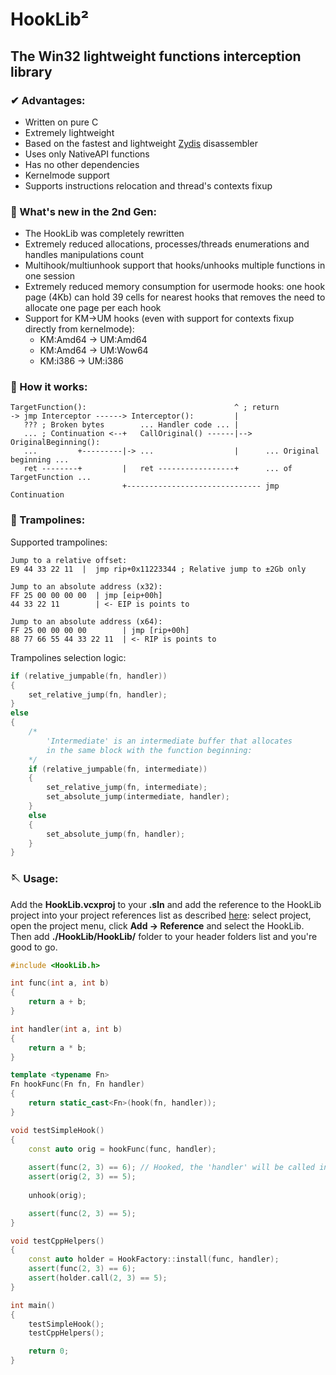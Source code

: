 # HookLib²
## The Win32 lightweight functions interception library
### ✔ Advantages:
* Written on pure C
* Extremely lightweight
* Based on the fastest and lightweight [Zydis](https://github.com/zyantific/zydis) disassembler
* Uses only NativeAPI functions
* Has no other dependencies
* Kernelmode support
* Supports instructions relocation and thread's contexts fixup

### 📰 What's new in the 2nd Gen:
* The HookLib was completely rewritten
* Extremely reduced allocations, processes/threads enumerations and handles manipulations count
* Multihook/multiunhook support that hooks/unhooks multiple functions in one session
* Extremely reduced memory consumption for usermode hooks: one hook page (4Kb) can hold 39 cells for nearest hooks that removes the need to allocate one page per each hook
* Support for KM->UM hooks (even with support for contexts fixup directly from kernelmode):
  * KM:Amd64 -> UM:Amd64
  * KM:Amd64 -> UM:Wow64
  * KM:i386 -> UM:i386

### 🔬 How it works:
```
TargetFunction():                                 ^ ; return
-> jmp Interceptor ------> Interceptor():         |
   ??? ; Broken bytes        ... Handler code ... |
   ... ; Continuation <--+   CallOriginal() ------|--> OriginalBeginning():
   ...         +---------|-> ...                  |      ... Original beginning ...
   ret --------+         |   ret -----------------+      ... of TargetFunction ...
                         +------------------------------ jmp Continuation
```
### 🧵 Trampolines:
Supported trampolines:
```assembly
Jump to a relative offset:
E9 44 33 22 11  |  jmp rip+0x11223344 ; Relative jump to ±2Gb only

Jump to an absolute address (x32):
FF 25 00 00 00 00  | jmp [eip+00h]
44 33 22 11        | <- EIP is points to

Jump to an absolute address (x64):
FF 25 00 00 00 00        | jmp [rip+00h]
88 77 66 55 44 33 22 11  | <- RIP is points to
```
Trampolines selection logic:
```cpp
if (relative_jumpable(fn, handler))
{
    set_relative_jump(fn, handler);
}
else
{
    /*
        'Intermediate' is an intermediate buffer that allocates
        in the same block with the function beginning:
    */
    if (relative_jumpable(fn, intermediate))
    {
        set_relative_jump(fn, intermediate);
        set_absolute_jump(intermediate, handler); 
    }
    else
    {
        set_absolute_jump(fn, handler);
    }
}
```
### 🪡 Usage:
Add the **HookLib.vcxproj** to your **.sln** and add the reference to the HookLib project into your project references list as described [here](https://docs.microsoft.com/en-us/troubleshoot/cpp/add-references-managed): select project, open the project menu, click **Add -> Reference** and select the HookLib.  
Then add **./HookLib/HookLib/** folder to your header folders list and you're good to go.
```cpp
#include <HookLib.h>

int func(int a, int b)
{
    return a + b;
}

int handler(int a, int b)
{
    return a * b;
}

template <typename Fn>
Fn hookFunc(Fn fn, Fn handler)
{
    return static_cast<Fn>(hook(fn, handler));
}

void testSimpleHook()
{
    const auto orig = hookFunc(func, handler);
    
    assert(func(2, 3) == 6); // Hooked, the 'handler' will be called instead
    assert(orig(2, 3) == 5);
    
    unhook(orig);

    assert(func(2, 3) == 5);
}

void testCppHelpers()
{
    const auto holder = HookFactory::install(func, handler);
    assert(func(2, 3) == 6);
    assert(holder.call(2, 3) == 5);
}

int main()
{
    testSimpleHook();
    testCppHelpers();

    return 0;
}
```
